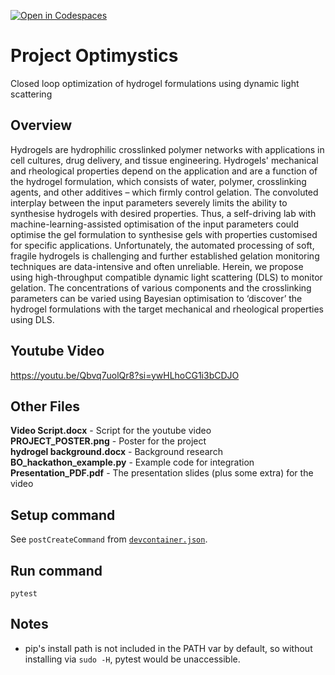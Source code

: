 [![Open in Codespaces](https://classroom.github.com/assets/launch-codespace-7f7980b617ed060a017424585567c406b6ee15c891e84e1186181d67ecf80aa0.svg)](https://classroom.github.com/open-in-codespaces?assignment_repo_id=14512004)
# Project Optimystics

Closed loop optimization of hydrogel formulations using dynamic light scattering

## Overview

Hydrogels are hydrophilic crosslinked polymer networks with applications in cell cultures, drug delivery, and tissue engineering. Hydrogels' mechanical and rheological properties depend on the application and are a function of the hydrogel formulation, which consists of water, polymer, crosslinking agents, and other additives – which firmly control gelation. The convoluted interplay between the input parameters severely limits the ability to synthesise hydrogels with desired properties. Thus, a self-driving lab with machine-learning-assisted optimisation of the input parameters could optimise the gel formulation to synthesise gels with properties customised for specific applications. Unfortunately, the automated processing of soft, fragile hydrogels is challenging and further established gelation monitoring techniques are data-intensive and often unreliable. Herein, we propose using high-throughput compatible dynamic light scattering (DLS) to monitor gelation. The concentrations of various components and the crosslinking parameters can be varied using Bayesian optimisation to ‘discover’ the hydrogel formulations with the target mechanical and rheological properties using DLS.

## Youtube Video
https://youtu.be/Qbvq7uolQr8?si=ywHLhoCG1i3bCDJO

## Other Files 
<b>Video Script.docx</b> - Script for the youtube video <br>
<b>PROJECT_POSTER.png</b> - Poster for the project <br>
<b>hydrogel background.docx</b> - Background research <br>
<b>BO_hackathon_example.py</b> - Example code for integration <br>
<b>Presentation_PDF.pdf</b> - The presentation slides (plus some extra) for the video


## Setup command

See `postCreateCommand` from [`devcontainer.json`](.devcontainer/devcontainer.json).

## Run command
`pytest`

## Notes
- pip's install path is not included in the PATH var by default, so without installing via `sudo -H`, pytest would be unaccessible.
